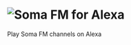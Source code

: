# ![Soma FM](http://somafm.com/linktous/468x60sfm.gif "Soma FM") for Alexa
Play Soma FM channels on Alexa
